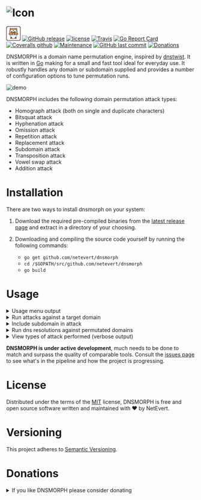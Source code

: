 ![Icon](https://github.com/netevert/dnsmorph/blob/master/docs/icon.png)
==================================================================
[![baby-gopher](https://raw.githubusercontent.com/drnic/babygopher-site/gh-pages/images/babygopher-logo-small.png)](http://www.babygopher.org)
[![GitHub release](https://img.shields.io/github/release/netevert/dnsmorph.svg?style=flat-square)](https://github.com/netevert/dnsmorph/releases)
[![license](https://img.shields.io/github/license/netevert/dnsmorph.svg?style=flat-square)](https://github.com/netevert/dnsmorph/blob/master/LICENSE)
[![Travis](https://img.shields.io/travis/netevert/dnsmorph.svg?style=flat-square)](https://travis-ci.org/netevert/dnsmorph)
[![Go Report Card](https://goreportcard.com/badge/github.com/netevert/dnsmorph?style=flat-square)](https://goreportcard.com/report/github.com/netevert/dnsmorph)
[![Coveralls github](https://img.shields.io/coveralls/github/netevert/dnsmorph.svg?style=flat-square)](https://coveralls.io/github/netevert/dnsmorph)
[![Maintenance](https://img.shields.io/maintenance/yes/2018.svg?style=flat-square)]()
[![GitHub last commit](https://img.shields.io/github/last-commit/errantbot/dnsmorph.svg?style=flat-square)](https://github.com/netevert/dnsmorph/commit/master)
[![Donations](https://img.shields.io/badge/donate-bitcoin-orange.svg?logo=bitcoin&style=flat-square)](https://github.com/netevert/dnsmorph#donations)


DNSMORPH is a domain name permutation engine, inspired by [dnstwist](https://github.com/elceef/dnstwist). It is written in [Go](https://golang.org/) making for a small and fast tool ideal for everyday use. It robustly handles any domain or subdomain supplied and provides a number of configuration options to tune permutation runs. 

![demo](https://github.com/netevert/dnsmorph/blob/master/docs/demo.gif)

DNSMORPH includes the following domain permutation attack types:
- Homograph attack (both on single and duplicate characters)
- Bitsquat attack
- Hyphenation attack
- Omission attack
- Repetition attack
- Replacement attack
- Subdomain attack
- Transposition attack
- Vowel swap attack
- Addition attack

Installation
============
There are two ways to install dnsmorph on your system:

1. Download the required pre-compiled binaries from the [latest release page](https://github.com/netevert/dnsmorph/releases) and extract in a directory of your choosing.

2. Downloading and compiling the source code yourself by running the following commands:

    - ```go get github.com/netevert/dnsmorph```
    - `cd /$GOPATH/src/github.com/netevert/dnsmorph`
    - `go build`

Usage
========
<details><summary>Usage menu output</summary>
<p>

    dnsmorph -d domain [-i] [-v] [-r]
      -d string
            target domain
      -i    include subdomains
      -r    resolve domain
      -v    enable verbosity
</p>
</details>
<details><summary>Run attacks against a target domain</summary>
<p>

    ./dnsmorph -d amazon.com
</p>
</details>
<details><summary>Include subdomain in attack</summary>
<p>

    ./dnsmorph -d staging.amazon.com -i
</p>
</details>
<details><summary>Run dns resolutions against permutated domains</summary>
<p>

    ./dnsmorph -d amazon.com -r
</p>
</details>
<details><summary>View types of attack performed (verbose output)</summary>
<p>

    ./dnsmorph -d staging.amazon.com -i -v
</p>
</details>
<p></p>

**DNSMORPH is under active development**, much needs to be done to match and surpass the quality of comparable tools. Consult the [issues page](https://github.com/netevert/dnsmorph/issues) to see what's in the pipeline and how the project is progressing.

License
=======

Distributed under the terms of the [MIT](http://www.linfo.org/mitlicense.html) license, DNSMORPH is free and open
source software written and maintained with ❤ by NetEvert.

Versioning
==========

This project adheres to [Semantic Versioning](https://semver.org/).

Donations
=========

<details><summary>If you like DNSMORPH please consider donating</summary>
<p>
    
    Bitcoin:  13i3hFGN1RaQqdeWqmPTMuYEj9FiJWuMWf
    Litecoin: LZqLoRNHvJyuKz99mNAgVUj6M8iyEQuio9
</p>
</details>
